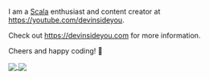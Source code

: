 I am a [Scala](https://www.scala-lang.org/) enthusiast and content creator at https://youtube.com/devinsideyou.

Check out https://devinsideyou.com for more information.

Cheers and happy coding! 👋

<a href="https://github.com/anuraghazra/github-readme-stats">
  <img align="center" src="https://github-readme-stats.vercel.app/api?username=agilesteel&count_private=true&show_icons=true&theme=blueberry" />
</a>
<a href="https://github.com/anuraghazra/github-readme-stats">
  <img align="center" src="https://github-readme-stats.vercel.app/api/top-langs/?username=agilesteel&layout=compact&theme=blueberry" />
</a>

